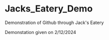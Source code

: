 # Jacks_Eatery_Demo
Demonstration of Github through Jack's Eatery

Demonstation given on 2/12/2024 
